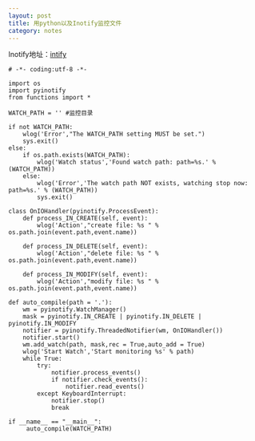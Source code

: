 ```yaml
---
layout: post
title: 用python以及Inotify监控文件
category: notes
---
```


Inotify地址：[intify]

	# -*- coding:utf-8 -*-
	
	import os
	import pyinotify
	from functions import *
	
	WATCH_PATH = '' #监控目录
	
	if not WATCH_PATH:
	    wlog('Error',"The WATCH_PATH setting MUST be set.")
	    sys.exit()
	else:
	    if os.path.exists(WATCH_PATH):
	        wlog('Watch status','Found watch path: path=%s.' % (WATCH_PATH))
	    else:
	        wlog('Error','The watch path NOT exists, watching stop now: path=%s.' % (WATCH_PATH))
	        sys.exit()
	       
	class OnIOHandler(pyinotify.ProcessEvent):
	    def process_IN_CREATE(self, event):
	        wlog('Action',"create file: %s " % os.path.join(event.path,event.name))
	        
	    def process_IN_DELETE(self, event):
	        wlog('Action',"delete file: %s " % os.path.join(event.path,event.name))
	        
	    def process_IN_MODIFY(self, event):
	        wlog('Action',"modify file: %s " % os.path.join(event.path,event.name))
	        
	def auto_compile(path = '.'):
	    wm = pyinotify.WatchManager()
	    mask = pyinotify.IN_CREATE | pyinotify.IN_DELETE | pyinotify.IN_MODIFY
	    notifier = pyinotify.ThreadedNotifier(wm, OnIOHandler())
	    notifier.start()
	    wm.add_watch(path, mask,rec = True,auto_add = True)
	    wlog('Start Watch','Start monitoring %s' % path)
	    while True:
	        try:
	            notifier.process_events()
	            if notifier.check_events():
	                notifier.read_events()
	        except KeyboardInterrupt:
	            notifier.stop()
	            break
	
	if __name__ == "__main__":
	     auto_compile(WATCH_PATH)


[intify]: https://github.com/seb-m/pyinotify